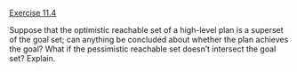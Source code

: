 [Exercise 11.4](ex_4/)

Suppose that the optimistic reachable set of a high-level plan is a
superset of the goal set; can anything be concluded about whether the
plan achieves the goal? What if the pessimistic reachable set doesn’t
intersect the goal set? Explain.
